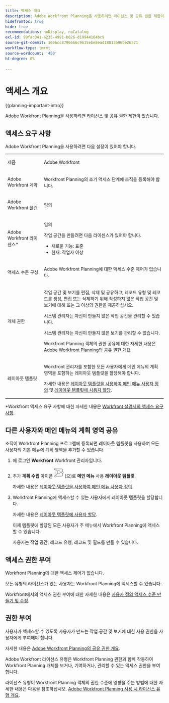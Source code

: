 ```yaml
---
title: 액세스 개요
description: Adobe Workfront Planning을 사용하려면 라이선스 및 공유 권한 제한이 있습니다.
hidefromtoc: true
hide: true
recommendations: noDisplay, noCatalog
exl-id: 99fac041-a235-4991-b826-d19944164bc9
source-git-commit: 160bcc8796666c9615ebe8ead18813b96be26a71
workflow-type: tm+mt
source-wordcount: '450'
ht-degree: 0%

---
```


<!--update the metadata with real things when making this public; also update the description with something like this: Not all users in the organization have the same access and permissions to use Adobe Workfront Planning. This article describes the levels of access that users could have to Adobe Workfront Planning. -->
<!--update the title and the metadata title if Workfront Planning is NOT its own product - because the title is too generic for it being a Workfront capability-->

# 액세스 개요

{{planning-important-intro}}

Adobe Workfront Planning을 사용하려면 라이선스 및 공유 권한 제한이 있습니다.

## 액세스 요구 사항

Adobe Workfront Planning을 사용하려면 다음 설정이 있어야 합니다.

<table style="table-layout:auto">
 <col>
 </col>
 <col>
 </col>
 <tbody>
    <tr>
<tr>
<td>
   <p> 제품</p> </td>
   <td>
   <p> Adobe Workfront</p> </td>
  </tr>  
 <td role="rowheader"><p>Adobe Workfront 계약</p></td>
   <td>
<p>Workfront Planning의 조기 액세스 단계에 조직을 등록해야 합니다. </p>
   </td>
  </tr>
  <tr>
   <td role="rowheader"><p>Adobe Workfront 플랜</p></td>
   <td>
<p>임의</p>
   </td>
  </tr>
  <tr>
   <td role="rowheader"><p>Adobe Workfront 라이센스*</p></td>
   <td>
   <p>임의</p>
   <p>작업 공간을 만들려면 다음 라이센스가 있어야 합니다.</p>
   <ul>
   <li>
   새로운 기능: 표준
   </li>
   <li>
   현재: 작업자 이상
   </li>
   </ul>
  </td>
  </tr>
  <tr>
   <td role="rowheader"><p>액세스 수준 구성</p></td>
   <td> <p>Adobe Workfront Planning에 대한 액세스 수준 제어가 없습니다.</p>  
</td>
  </tr>
<tr>
   <td role="rowheader"><p>개체 권한</p></td>
   <td>
   <p>작업 공간 및 보기를 편집, 삭제 및 공유하고, 레코드 유형 및 레코드를 생성, 편집 또는 삭제하기 위해 작성하지 않은 작업 공간 및 보기에 대해 또는 그 이상의 권한을 제공하십시오.</p>
    <p>시스템 관리자는 자신이 만들지 않은 작업 공간을 관리할 수 있습니다. </p>
    <p>시스템 관리자는 자신이 만들지 않은 보기를 관리할 수 없습니다. </p>
   <p>Workfront Planning 객체의 권한 공유에 대한 자세한 내용은  
   <a href="/help/quicksilver/planning/access/sharing-permissions-overview.md">Adobe Workfront Planning의 공유 권한 개요</a> 
  </td>
  </tr>
<tr>
   <td role="rowheader"><p>레이아웃 템플릿</p></td>
   <td> <p>Workfront 관리자를 포함한 모든 사용자에게 메인 메뉴의 계획 영역을 포함하는 레이아웃 템플릿을 할당해야 합니다. </p> <p>자세한 내용은 <a href="../../administration-and-setup/customize-workfront/use-layout-templates/customize-main-menu.md">레이아웃 템플릿을 사용하여 메인 메뉴 사용자 정의</a> 및 <a href="../../administration-and-setup/customize-workfront/use-layout-templates/assign-users-to-layout-template.md">레이아웃 템플릿에 사용자 할당</a>. </p>  
</td>
  </tr>
 </tbody>
</table>

*Workfront 액세스 요구 사항에 대한 자세한 내용은 [Workfront 설명서의 액세스 요구 사항](/help/quicksilver/administration-and-setup/add-users/access-levels-and-object-permissions/access-level-requirements-in-documentation.md).


## 다른 사용자와 메인 메뉴의 계획 영역 공유

<!--First, contact your account manager to obtain access to the current Workfront Planning program.-->

조직이 Workfront Planning 프로그램에 등록되면 레이아웃 템플릿을 사용하여 모든 사용자의 기본 메뉴에 계획 영역을 추가할 수 있습니다.

1. 에 로그인 **Workfront** Workfront 관리자입니다.

1. 추가 **계획 수립** 아이콘 ![](assets/planning-icon.png) (으)로 **메인 메뉴** 사용 **레이아웃 템플릿**.

   자세한 내용은 [레이아웃 템플릿을 사용하여 메인 메뉴 사용자 정의](/help/quicksilver/administration-and-setup/customize-workfront/use-layout-templates/customize-main-menu.md).

1. Workfront Planning에 액세스할 수 있는 사용자에게 레이아웃 템플릿을 할당합니다.

   자세한 내용은 [레이아웃 템플릿에 사용자 할당](/help/quicksilver/administration-and-setup/customize-workfront/use-layout-templates/assign-users-to-layout-template.md).

   이제 템플릿에 할당된 모든 사용자가 주 메뉴에서 Workfront Planning에 액세스할 수 있습니다.

   사용자는 작업 공간, 레코드 유형, 레코드 및 필드를 만들 수 있습니다.

## 액세스 권한 부여

Workfront Planning에 대한 액세스 제어가 없습니다.

모든 유형의 라이선스가 있는 사용자는 Workfront Planning에 액세스할 수 있습니다.

Workfront에서의 액세스 권한 부여에 대한 자세한 내용은 [사용자 정의 액세스 수준 만들기 및 수정](/help/quicksilver/administration-and-setup/add-users/configure-and-grant-access/create-modify-access-levels.md).

## 권한 부여

사용자가 액세스할 수 있도록 사용자가 만드는 작업 공간 및 보기에 대한 사용 권한을 사용자에게 부여해야 합니다.

자세한 내용은 [Adobe Workfront Planning의 공유 권한 개요](/help/quicksilver/planning/access/sharing-permissions-overview.md).

Adobe Workfront 라이선스 유형은 Workfront Planning 권한과 함께 작동하여 Workfront Planning 개체를 보거나, 기여하거나, 관리할 수 있는 액세스 권한을 부여합니다.

라이선스 유형이 Workfront Planning 객체의 권한 수준에 영향을 주는 방법에 대한 자세한 내용은 다음을 참조하십시오. [Adobe Workfront Planning 사용 시 라이선스 유형 개요](/help/quicksilver/planning/access/license-type-overview.md).


